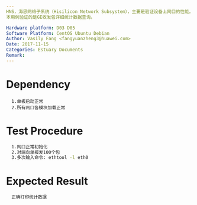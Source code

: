 ```yaml
---
HNS，海思网络子系统（Hisilicon Network Subsystem），主要是验证设备上网口的性能。
本用例验证的是GE收发包详细统计数据查询。

Hardware platform: D03 D05  
Software Platform: CentOS Ubuntu Debian 
Author: Vasily Fang <fangyuanzheng3@huawei.com>  
Date: 2017-11-15
Categories: Estuary Documents  
Remark:
---
```


# Dependency
```
  1.单板启动正常
  2.所有网口各模块加载正常
```

# Test Procedure
```bash
  1.网口正常初始化
  2.对端向单板发100个包
  3.多次输入命令: ethtool -l eth0
```

# Expected Result
```bash
  正确打印统计数据
```
